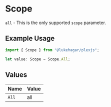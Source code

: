 # Scope

`all` - This is the only supported `scope` parameter.

## Example Usage

```typescript
import { Scope } from "@lukehagar/plexjs";

let value: Scope = Scope.All;
```

## Values

| Name  | Value |
| ----- | ----- |
| `All` | all   |
